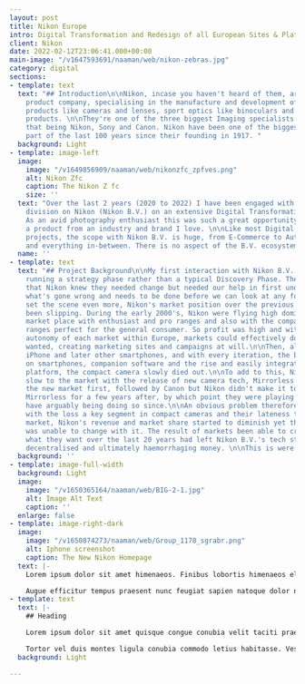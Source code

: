 ```yaml
---
layout: post
title: Nikon Europe
intro: Digital Transformation and Redesign of all European Sites & Platforms
client: Nikon
date: 2022-02-12T23:06:41.000+00:00
main-image: "/v1647593691/naaman/web/nikon-zebras.jpg"
category: digital
sections:
- template: text
  text: "## Introduction\n\nNikon, incase you haven't heard of them, are an imaging
    product company, specialising in the manufacture and development of consumer photography
    products like cameras and lenses, sport optics like binoculars and microscopy
    products. \n\nThey're one of the three biggest Imaging specialists in the world,
    that being Nikon, Sony and Canon. Nikon have been one of the biggest for the best
    part of the last 100 years since their founding in 1917. "
  background: Light
- template: image-left
  image:
    image: "/v1649856909/naaman/web/nikonzfc_zpfves.png"
    alt: Nikon Zfc
    caption: The Nikon Z fc
    size: ''
  text: "Over the last 2 years (2020 to 2022) I have been engaged with the European
    division on Nikon (Nikon B.V.) on an extensive Digital Transformation project.
    As an avid photography enthusiast this was such a great opportunity to work on
    a product from an industry and brand I love. \n\nLike most Digital Transformation
    projects, the scope with Nikon B.V. is huge, from E-Commerce to Automated Marketing
    and everything in-between. There is no aspect of the B.V. ecosystem I didn't touch."
  name: ''
- template: text
  text: "## Project Background\n\nMy first interaction with Nikon B.V. started with
    running a strategy phase rather than a typical Discovery Phase. The idea being
    that Nikon knew they needed change but needed our help in first understanding
    what's gone wrong and needs to be done before we can look at any form of solution.\n\nTo
    set the scene even more, Nikon's market position over the previous 20 years had
    been slipping. During the early 2000's, Nikon were flying high dominating the
    market place with enthusiast and pro ranges and also with the compact cameras
    ranges perfect for the general consumer. So profit was high and with it was the
    autonomy of each market within Europe, markets could effectively do what they
    wanted, creating marketing sites and campaigns at will.\n\nThen, along came the
    iPhone and later other smartphones, and with every iteration, the built in cameras
    on smartphones, companion software and the rise and easily integrated social media
    platform, the compact camera slowly died out.\n\nTo add to this, Nikon were undoubtedly
    slow to the market with the release of new camera tech, Mirrorless. Sony broke
    the new market first, followed by Canon but Nikon didn't make it to market with
    Mirrorless for a few years after, by which point they were playing catch-up and
    have arguably being doing so since.\n\nAn obvious problem therefore began to grow,
    with the loss a key segment in compact cameras and their lateness to the Mirrorless
    market, Nikon's revenue and market share started to diminish yet their tech stack
    was unable to change with it. The result of markets been able to create and spend
    what they want over the last 20 years had left Nikon B.V.'s tech stack fragmented,
    decentralised and ultimately haemorrhaging money. \n\nThis is were I come in..."
  background: ''
- template: image-full-width
  background: Light
  image:
    image: "/v1650365164/naaman/web/BIG-2-1.jpg"
    alt: Image Alt Text
    caption: ''
  enlarge: false
- template: image-right-dark
  image:
    image: "/v1650874273/naaman/web/Group_1178_sgrabr.png"
    alt: Iphone screenshot
    caption: The New Nikon Homepage
  text: |-
    Lorem ipsum dolor sit amet himenaeos. Finibus lobortis himenaeos elementum auctor sollicitudin platea ad et pulvinar dignissim. Consequat ligula finibus dui ornare ridiculus bibendum platea leo ullamcorper mus eleifend. Class taciti tristique purus cursus hendrerit laoreet magnis rutrum. Mus integer non dui arcu at duis conubia quis est lectus. Dapibus augue faucibus sollicitudin viverra pretium praesent nisl interdum. Sem mauris tristique elit pede at.

    Augue efficitur tempus praesent nunc feugiat sapien natoque dolor nibh himenaeos. Fames taciti viverra lobortis scelerisque commodo hendrerit vivamus vestibulum quam libero tempus. Mattis si nullam ligula elit quis amet. Sapien sollicitudin erat tristique fames commodo nunc netus id praesent consequat cras. Quam felis ante diam est blandit ex pellentesque montes.
- template: text
  text: |-
    ## Heading

    Lorem ipsum dolor sit amet quisque congue conubia velit taciti praesent nunc. Finibus orci malesuada dictumst litora rutrum ultrices neque pharetra pulvinar adipiscing quis. Duis purus facilisis a hac ad tempor erat dui. Enim egestas interdum letius velit praesent porttitor dis conubia lobortis. Amet nec iaculis malesuada ultricies placerat est lacinia.

    Tortor vel duis montes ligula conubia commodo letius habitasse. Vestibulum lorem congue a ornare integer sodales. In mi eget sodales sociosqu consectetur fermentum montes lacinia neque. Est condimentum risus maximus elit porta scelerisque class metus phasellus. Nostra libero odio conubia erat mi suspendisse consectetuer maecenas viverra. Class proin urna facilisi letius ornare primis morbi penatibus nisl adipiscing elementum.
  background: Light

---
```


